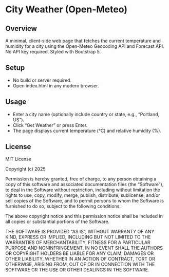 # City Weather (Open-Meteo)

## Overview
A minimal, client-side web page that fetches the current temperature and humidity for a city using the Open-Meteo Geocoding API and Forecast API. No API key required. Styled with Bootstrap 5.

## Setup
- No build or server required.
- Open index.html in any modern browser.

## Usage
- Enter a city name (optionally include country or state, e.g., “Portland, US”).
- Click “Get Weather” or press Enter.
- The page displays current temperature (°C) and relative humidity (%).

## License
MIT License

Copyright (c) 2025

Permission is hereby granted, free of charge, to any person obtaining a copy of this software and associated documentation files (the “Software”), to deal in the Software without restriction, including without limitation the rights to use, copy, modify, merge, publish, distribute, sublicense, and/or sell copies of the Software, and to permit persons to whom the Software is furnished to do so, subject to the following conditions:

The above copyright notice and this permission notice shall be included in all copies or substantial portions of the Software.

THE SOFTWARE IS PROVIDED “AS IS”, WITHOUT WARRANTY OF ANY KIND, EXPRESS OR IMPLIED, INCLUDING BUT NOT LIMITED TO THE WARRANTIES OF MERCHANTABILITY, FITNESS FOR A PARTICULAR PURPOSE AND NONINFRINGEMENT. IN NO EVENT SHALL THE AUTHORS OR COPYRIGHT HOLDERS BE LIABLE FOR ANY CLAIM, DAMAGES OR OTHER LIABILITY, WHETHER IN AN ACTION OF CONTRACT, TORT OR OTHERWISE, ARISING FROM, OUT OF OR IN CONNECTION WITH THE SOFTWARE OR THE USE OR OTHER DEALINGS IN THE SOFTWARE.